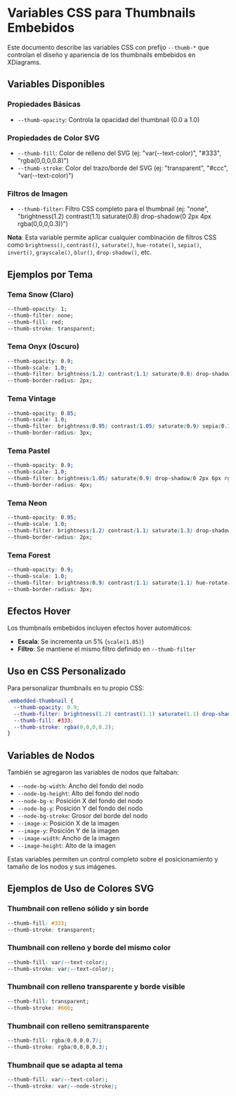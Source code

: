 # Variables CSS para Thumbnails Embebidos

Este documento describe las variables CSS con prefijo `--thumb-*` que controlan el diseño y apariencia de los thumbnails embebidos en XDiagrams.

## Variables Disponibles

### Propiedades Básicas

- `--thumb-opacity`: Controla la opacidad del thumbnail (0.0 a 1.0)

### Propiedades de Color SVG

- `--thumb-fill`: Color de relleno del SVG (ej: "var(--text-color)", "#333", "rgba(0,0,0,0.8)")
- `--thumb-stroke`: Color del trazo/borde del SVG (ej: "transparent", "#ccc", "var(--text-color)")

### Filtros de Imagen

- `--thumb-filter`: Filtro CSS completo para el thumbnail (ej: "none", "brightness(1.2) contrast(1.1) saturate(0.8) drop-shadow(0 2px 4px rgba(0,0,0,0.3))")

**Nota**: Esta variable permite aplicar cualquier combinación de filtros CSS como `brightness()`, `contrast()`, `saturate()`, `hue-rotate()`, `sepia()`, `invert()`, `grayscale()`, `blur()`, `drop-shadow()`, etc.

## Ejemplos por Tema

### Tema Snow (Claro)
```css
--thumb-opacity: 1;
--thumb-filter: none;
--thumb-fill: red;
--thumb-stroke: transparent;
```

### Tema Onyx (Oscuro)
```css
--thumb-opacity: 0.9;
--thumb-scale: 1.0;
--thumb-filter: brightness(1.2) contrast(1.1) saturate(0.8) drop-shadow(0 2px 4px rgba(0,0,0,0.3));
--thumb-border-radius: 2px;
```

### Tema Vintage
```css
--thumb-opacity: 0.85;
--thumb-scale: 1.0;
--thumb-filter: brightness(0.95) contrast(1.05) saturate(0.9) sepia(0.1) drop-shadow(0 1px 3px rgba(139,69,19,0.2));
--thumb-border-radius: 3px;
```

### Tema Pastel
```css
--thumb-opacity: 0.9;
--thumb-scale: 1.0;
--thumb-filter: brightness(1.05) saturate(0.9) drop-shadow(0 2px 6px rgba(168,180,245,0.15));
--thumb-border-radius: 4px;
```

### Tema Neon
```css
--thumb-opacity: 0.95;
--thumb-scale: 1.0;
--thumb-filter: brightness(1.2) contrast(1.1) saturate(1.3) drop-shadow(0 0 8px rgba(0,255,65,0.4));
--thumb-border-radius: 2px;
```

### Tema Forest
```css
--thumb-opacity: 0.9;
--thumb-scale: 1.0;
--thumb-filter: brightness(0.9) contrast(1.1) saturate(1.1) hue-rotate(120deg) drop-shadow(0 2px 4px rgba(76,175,80,0.2));
--thumb-border-radius: 3px;
```

## Efectos Hover

Los thumbnails embebidos incluyen efectos hover automáticos:

- **Escala**: Se incrementa un 5% (`scale(1.05)`)
- **Filtro**: Se mantiene el mismo filtro definido en `--thumb-filter`

## Uso en CSS Personalizado

Para personalizar thumbnails en tu propio CSS:

```css
.embedded-thumbnail {
  --thumb-opacity: 0.9;
  --thumb-filter: brightness(1.2) contrast(1.1) saturate(1.1) drop-shadow(0 4px 8px rgba(0,0,0,0.4));
  --thumb-fill: #333;
  --thumb-stroke: rgba(0,0,0,0.2);
}
```

## Variables de Nodos

También se agregaron las variables de nodos que faltaban:

- `--node-bg-width`: Ancho del fondo del nodo
- `--node-bg-height`: Alto del fondo del nodo
- `--node-bg-x`: Posición X del fondo del nodo
- `--node-bg-y`: Posición Y del fondo del nodo
- `--node-bg-stroke`: Grosor del borde del nodo
- `--image-x`: Posición X de la imagen
- `--image-y`: Posición Y de la imagen
- `--image-width`: Ancho de la imagen
- `--image-height`: Alto de la imagen

Estas variables permiten un control completo sobre el posicionamiento y tamaño de los nodos y sus imágenes.

## Ejemplos de Uso de Colores SVG

### Thumbnail con relleno sólido y sin borde
```css
--thumb-fill: #333;
--thumb-stroke: transparent;
```

### Thumbnail con relleno y borde del mismo color
```css
--thumb-fill: var(--text-color);
--thumb-stroke: var(--text-color);
```

### Thumbnail con relleno transparente y borde visible
```css
--thumb-fill: transparent;
--thumb-stroke: #666;
```

### Thumbnail con relleno semitransparente
```css
--thumb-fill: rgba(0,0,0,0.7);
--thumb-stroke: rgba(0,0,0,0.3);
```

### Thumbnail que se adapta al tema
```css
--thumb-fill: var(--text-color);
--thumb-stroke: var(--node-stroke);
``` 